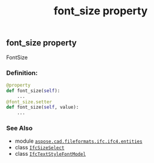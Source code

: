﻿---
title: font_size property
second_title: Aspose.CAD for Python via .NET API References
description: 
type: docs
weight: 40
url: /aspose.cad.fileformats.ifc.ifc4.entities/ifctextstylefontmodel/font_size/
is_root: false
---

## font_size property


FontSize
### Definition:
```python
@property
def font_size(self):
    ...
@font_size.setter
def font_size(self, value):
    ...
```

### See Also
* module [`aspose.cad.fileformats.ifc.ifc4.entities`](../../)
* class [`IfcSizeSelect`](/cad/python-net/aspose.cad.fileformats.ifc.ifc4.types/ifcsizeselect)
* class [`IfcTextStyleFontModel`](/cad/python-net/aspose.cad.fileformats.ifc.ifc4.entities/ifctextstylefontmodel)
